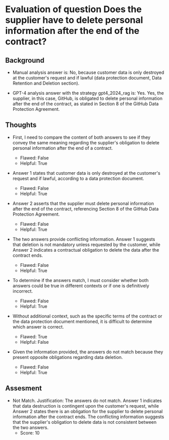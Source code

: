 # Evaluation of question Does the supplier have to delete personal information after the end of the contract?
## Background
- Manual analysis answer is: No, because customer data is only destroyed at the customer's request and if lawful (data protection document, Data Retention and Deletion section).

- GPT-4 analysis answer with the strategy gpt4_2024_rag is: Yes. Yes, the supplier, in this case, GitHub, is obligated to delete personal information after the end of the contract, as stated in Section 8 of the GitHub Data Protection Agreement.
## Thoughts
- First, I need to compare the content of both answers to see if they convey the same meaning regarding the supplier's obligation to delete personal information after the end of a contract.
  - Flawed: False
  - Helpful: True

- Answer 1 states that customer data is only destroyed at the customer's request and if lawful, according to a data protection document.
  - Flawed: False
  - Helpful: True

- Answer 2 asserts that the supplier must delete personal information after the end of the contract, referencing Section 8 of the GitHub Data Protection Agreement.
  - Flawed: False
  - Helpful: True

- The two answers provide conflicting information. Answer 1 suggests that deletion is not mandatory unless requested by the customer, while Answer 2 indicates a contractual obligation to delete the data after the contract ends.
  - Flawed: False
  - Helpful: True

- To determine if the answers match, I must consider whether both answers could be true in different contexts or if one is definitively incorrect.
  - Flawed: False
  - Helpful: True

- Without additional context, such as the specific terms of the contract or the data protection document mentioned, it is difficult to determine which answer is correct.
  - Flawed: True
  - Helpful: False

- Given the information provided, the answers do not match because they present opposite obligations regarding data deletion.
  - Flawed: False
  - Helpful: True

## Assesment
- Not Match. Justification: The answers do not match. Answer 1 indicates that data destruction is contingent upon the customer's request, while Answer 2 states there is an obligation for the supplier to delete personal information after the contract ends. The conflicting information suggests that the supplier's obligation to delete data is not consistent between the two answers.
  - Score: 10

